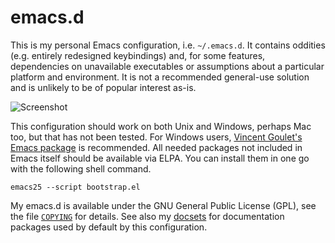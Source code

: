 emacs.d
=======

This is my personal Emacs configuration, i.e. `~/.emacs.d`. It contains
oddities (e.g. entirely redesigned keybindings) and, for some features,
dependencies on unavailable executables or assumptions about a
particular platform and environment. It is not a recommended general-use
solution and is unlikely to be of popular interest as-is.

![Screenshot](http://otsaloma.io/pub/emacs-1.png)

This configuration should work on both Unix and Windows, perhaps Mac
too, but that has not been tested. For Windows users,
[Vincent Goulet's Emacs package][1] is recommended. All needed packages
not included in Emacs itself should be available via ELPA. You can
install them in one go with the following shell command.

    emacs25 --script bootstrap.el

My emacs.d is available under the GNU General Public License (GPL), see
the file [`COPYING`](COPYING) for details. See also my [docsets][2] for
documentation packages used by default by this configuration.

[1]: https://vigou3.github.io/emacs-modified-windows/
[2]: https://github.com/otsaloma/docsets
